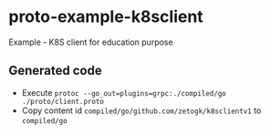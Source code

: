 # proto-example-k8sclient
Example - K8S client for education purpose


## Generated code

* Execute `protoc --go_out=plugins=grpc:./compiled/go ./proto/client.proto`
* Copy content id `compiled/go/github.com/zetogk/k8sclientv1` to `compiled/go`